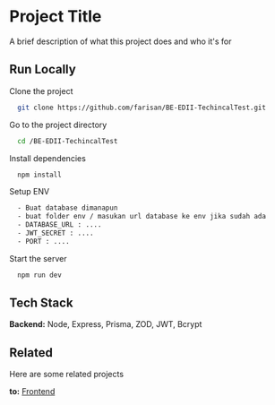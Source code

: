 
# Project Title

A brief description of what this project does and who it's for


## Run Locally

Clone the project

```bash
  git clone https://github.com/farisan/BE-EDII-TechincalTest.git
```

Go to the project directory

```bash
  cd /BE-EDII-TechincalTest
```

Install dependencies

```bash
  npm install
```

Setup ENV

```bash
  - Buat database dimanapun
  - buat folder env / masukan url database ke env jika sudah ada
  - DATABASE_URL : ....
  - JWT_SECRET : ....
  - PORT : ....
```

Start the server

```bash
  npm run dev
```


## Tech Stack

**Backend:** Node, Express, Prisma, ZOD, JWT, Bcrypt



## Related

Here are some related projects

**to:** [Frontend](https://github.com/farisan/FE-EDII-TechincalTest.git)

